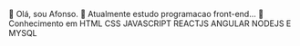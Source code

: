 
👋 Olá, sou Afonso.
👀 Atualmente estudo programacao front-end...
🌱 Conhecimento em HTML CSS JAVASCRIPT REACTJS ANGULAR NODEJS E MYSQL

<!---
Afonso-Front-End/Afonso-Front-End is a ✨ special ✨ repository because its `README.md` (this file) appears on your GitHub profile.
You can click the Preview link to take a look at your changes.
--->
